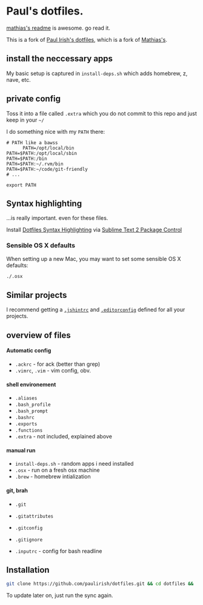 # Paul's dotfiles.

[mathias's readme](https://github.com/mathiasbynens/dotfiles/) is awesome. go read it.

This is a fork of [Paul Irish's dotfiles](https://github.com/paulirish/dotfiles), which is a fork of [Mathias's](https://github.com/mathiasbynens/dotfiles/).

## install the neccessary apps

My basic setup is captured in `install-deps.sh` which adds homebrew, z, nave, etc.

## private config

Toss it into a file called `.extra` which you do not commit to this repo and just keep in your `~/`

I do something nice with my `PATH` there:

```shell
# PATH like a bawss
      PATH=/opt/local/bin
PATH=$PATH:/opt/local/sbin
PATH=$PATH:/bin
PATH=$PATH:~/.rvm/bin
PATH=$PATH:~/code/git-friendly
# ...

export PATH
```

## Syntax highlighting

…is really important. even for these files.

Install [Dotfiles Syntax Highlighting](https://github.com/mattbanks/dotfiles-syntax-highlighting-st2) via [Sublime Text 2 Package Control](http://wbond.net/sublime_packages/package_control)


### Sensible OS X defaults

When setting up a new Mac, you may want to set some sensible OS X defaults:

```bash
./.osx
```

## Similar projects

I recommend getting a [`.jshintrc`](https://github.com/jshint/node-jshint/blob/master/.jshintrc) and [`.editorconfig`](http://editorconfig.org/) defined for all your projects.





## overview of files

####  Automatic config
* `.ackrc` - for ack (better than grep)
* `.vimrc`, `.vim` - vim config, obv.

#### shell environement
* `.aliases`
* `.bash_profile`
* `.bash_prompt`
* `.bashrc`
* `.exports`
* `.functions`
* `.extra` - not included, explained above

#### manual run
* `install-deps.sh` - random apps i need installed
* `.osx` - run on a fresh osx machine
* `.brew` - homebrew intialization

#### git, brah
* `.git`
* `.gitattributes`
* `.gitconfig`
* `.gitignore`

* `.inputrc` - config for bash readline


## Installation

```bash
git clone https://github.com/paulirish/dotfiles.git && cd dotfiles && ./sync.sh
```

To update later on, just run the sync again.
